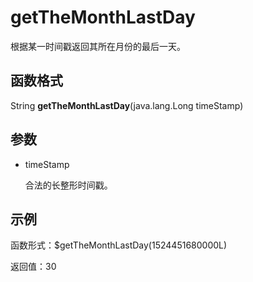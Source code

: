 # getTheMonthLastDay<a name="dayu_01_0474"></a>

根据某一时间戳返回其所在月份的最后一天。

## 函数格式<a name="zh-cn_topic_0126423661_section1644216138434"></a>

String  **getTheMonthLastDay**\(java.lang.Long timeStamp\)

## 参数<a name="zh-cn_topic_0126423661_section16381557184317"></a>

-   timeStamp

    合法的长整形时间戳。


## 示例<a name="zh-cn_topic_0126423661_section20520313194417"></a>

函数形式：$getTheMonthLastDay\(1524451680000L\)

返回值：30


